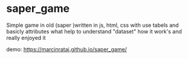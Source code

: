 # saper_game
Simple game in old (saper )written in js, html, css with use tabels and basicly attributes what help to understand "dataset" how it work's and really enjoyed it

demo:
https://marcinrataj.github.io/saper_game/
